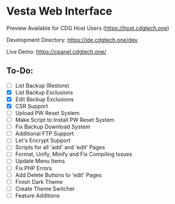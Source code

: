 # Vesta Web Interface

Preview Available for CDG Host Users (https://host.cdgtech.one)

Development Directory: https://ide.cdgtech.one/dev

Live Demo: https://cpanel.cdgtech.one/

## To-Do:
- [ ] List Backup (Restore)
- [x] List Backup Exclusions
- [X] Edit Backup Exclusions
- [x] CSR Support
- [ ] Upload PW Reset System
- [ ] Make Script to Install PW Reset System
- [ ] Fix Backup Download System
- [ ] Additional FTP Support
- [ ] Let's Encrypt Support
- [ ] Scripts for all 'add' and 'edit' Pages
- [ ] Format, Unify, Minify and Fix Compiling Issues
- [ ] Update Menu Items
- [ ] Fix PHP Errors
- [ ] Add Delete Buttons to 'edit' Pages
- [ ] Finish Dark Theme
- [ ] Create Theme Switcher
- [ ] Feature Additions

